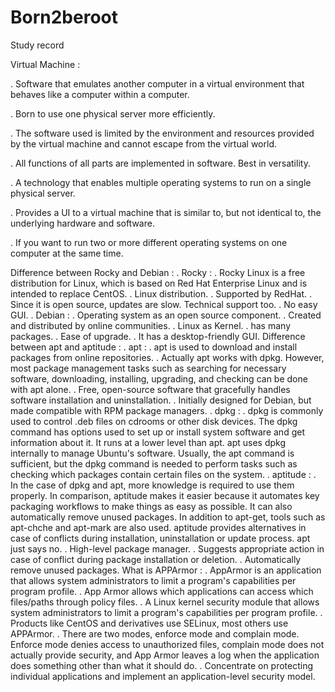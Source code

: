 # Born2beroot

Study record

Virtual Machine :

  . Software that emulates another computer in a virtual environment that behaves like a computer within a computer.

  . Born to use one physical server more efficiently.

  . The software used is limited by the environment and resources provided by the virtual machine and cannot escape from the virtual world.

  . All functions of all parts are implemented in software. Best in versatility.

  . A technology that enables multiple operating systems to run on a single physical server.

  . Provides a UI to a virtual machine that is similar to, but not identical to, the underlying hardware and software.

  . If you want to run two or more different operating systems on one computer at the same time.
 
 Difference between Rocky and Debian :
  . Rocky :
    . Rocky Linux is a free distribution for Linux, which is based on Red Hat Enterprise Linux and is intended to replace CentOS.
    . Linux distribution.
    . Supported by RedHat.
    . Since it is open source, updates are slow. Technical support too.
    . No easy GUI.
  . Debian :
    . Operating system as an open source component.
    . Created and distributed by online communities.
    . Linux as Kernel.
    . has many packages.
    . Ease of upgrade.
    . It has a desktop-friendly GUI.
 Difference between apt and aptitude :
  . apt :
    . apt is used to download and install packages from online repositories.
    . Actually apt works with dpkg. However, most package management tasks such as searching for necessary software, downloading, installing, upgrading, and checking can be done with apt alone.
    . Free, open-source software that gracefully handles software installation and uninstallation.
    . Initially designed for Debian, but made compatible with RPM package managers.
  . dpkg :
    . dpkg is commonly used to control .deb files on cdrooms or other disk devices. The dpkg command has options used to set up or install system software and get information about it. It runs at a lower level than apt. apt uses dpkg internally to manage Ubuntu's software. Usually, the apt command is sufficient, but the dpkg command is needed to perform tasks such as checking which packages contain certain files on the system.
  . aptitude :
    . In the case of dpkg and apt, more knowledge is required to use them properly. In comparison, aptitude makes it easier because it automates key packaging workflows to make things as easy as possible. It can also automatically remove unused packages. In addition to apt-get, tools such as apt-chche and apt-mark are also used. aptitude provides alternatives in case of conflicts during installation, uninstallation or update process. apt just says no.
    . High-level package manager.
    . Suggests appropriate action in case of conflict during package installation or deletion.
    . Automatically remove unused packages.
 What is APPArmor :
  . AppArmor is an application that allows system administrators to limit a program's capabilities per program profile. 
  . App Armor allows which applications can access which files/paths through policy files.
  . A Linux kernel security module that allows system administrators to limit a program's capabilities per program profile.
  . Products like CentOS and derivatives use SELinux, most others use APPArmor.
  . There are two modes, enforce mode and complain mode. Enforce mode denies access to unauthorized files, complain mode does not actually provide security, and App Armor leaves a log when the application does something other than what it should do.
  . Concentrate on protecting individual applications and implement an application-level security model.

